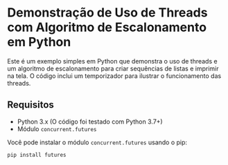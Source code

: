 # Demonstração de Uso de Threads com Algoritmo de Escalonamento em Python

Este é um exemplo simples em Python que demonstra o uso de threads e um algoritmo de escalonamento para criar sequências de listas e imprimir na tela. O código inclui um temporizador para ilustrar o funcionamento das threads.

## Requisitos

- Python 3.x (O código foi testado com Python 3.7+)
- Módulo `concurrent.futures`

Você pode instalar o módulo `concurrent.futures` usando o pip:

```bash
pip install futures
